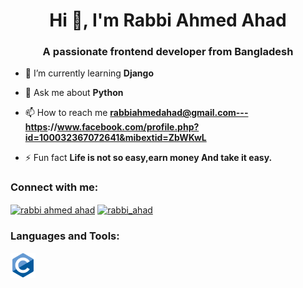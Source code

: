 <h1 align="center">Hi 👋, I'm Rabbi Ahmed Ahad</h1>
<h3 align="center">A passionate frontend developer from Bangladesh</h3>

- 🌱 I’m currently learning **Django**

- 💬 Ask me about **Python**

- 📫 How to reach me **rabbiahmedahad@gmail.com---https://www.facebook.com/profile.php?id=100032367072641&mibextid=ZbWKwL**

- ⚡ Fun fact **Life is not so easy,earn money And take it easy.**

<h3 align="left">Connect with me:</h3>
<p align="left">
<a href="https://fb.com/rabbi ahmed ahad" target="blank"><img align="center" src="https://raw.githubusercontent.com/rahuldkjain/github-profile-readme-generator/master/src/images/icons/Social/facebook.svg" alt="rabbi ahmed ahad" height="30" width="40" /></a>
<a href="https://instagram.com/rabbi_ahad" target="blank"><img align="center" src="https://raw.githubusercontent.com/rahuldkjain/github-profile-readme-generator/master/src/images/icons/Social/instagram.svg" alt="rabbi_ahad" height="30" width="40" /></a>
</p>

<h3 align="left">Languages and Tools:</h3>
<p align="left"> <a href="https://www.cprogramming.com/" target="_blank" rel="noreferrer"> <img src="https://raw.githubusercontent.com/devicons/devicon/master/icons/c/c-original.svg" alt="c" width="40" height="40"/> </a> </p>
